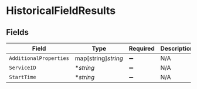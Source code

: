 # HistoricalFieldResults


## Fields

| Field                  | Type                   | Required               | Description            | Example                |
| ---------------------- | ---------------------- | ---------------------- | ---------------------- | ---------------------- |
| `AdditionalProperties` | map[string]*string*    | :heavy_minus_sign:     | N/A                    |                        |
| `ServiceID`            | **string*              | :heavy_minus_sign:     | N/A                    | SU1Z0isxPaozGVKXdv0eY  |
| `StartTime`            | **string*              | :heavy_minus_sign:     | N/A                    |                        |